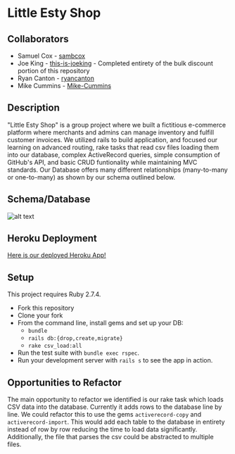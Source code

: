 # Little Esty Shop

## Collaborators
- Samuel Cox - [sambcox](https://www.github.com/sambcox)
- Joe King - [this-is-joeking](https://www.github.com/this-is-joeking) - Completed entirety of the bulk discount portion of this repository
- Ryan Canton - [ryancanton](https://www.github.com/ryancanton)
- Mike Cummins - [Mike-Cummins](https://www.github.com/Mike-Cummins)

## Description

"Little Esty Shop" is a group project where we built a fictitious e-commerce platform where merchants and admins can manage inventory and fulfill customer invoices. We utilized rails to build application, and focused our learning on advanced routing, rake tasks that read csv files loading them into our database, complex ActiveRecord queries, simple consumption of GitHub's API, and basic CRUD funtionality while maintaining MVC standards. Our Database offers many different relationships (many-to-many or one-to-many) as shown by our schema outlined below.

## Schema/Database
   
   ![alt text](https://i.ibb.co/LNKtnLD/Screen-Shot-2023-01-13-at-2-17-17-PM.png "Database/Schema Image")

## Heroku Deployment
   [Here is our deployed Heroku App!](https://intense-chamber-60518.herokuapp.com/)

## Setup

This project requires Ruby 2.7.4.

* Fork this repository
* Clone your fork
* From the command line, install gems and set up your DB:
    * `bundle`
    * `rails db:{drop,create,migrate}`
    * `rake csv_load:all`
* Run the test suite with `bundle exec rspec`.
* Run your development server with `rails s` to see the app in action.

## Opportunities to Refactor

The main opportunity to refactor we identified is our rake task which loads CSV data into the database. Currently it adds rows to the database line by line. We could refactor this to use the gems `activerecord-copy` and `activerecord-import`. This would add each table to the database in entirety instead of row by row reducing the time to load data significantly. Additionally, the file that parses the csv could be abstracted to multiple files.

